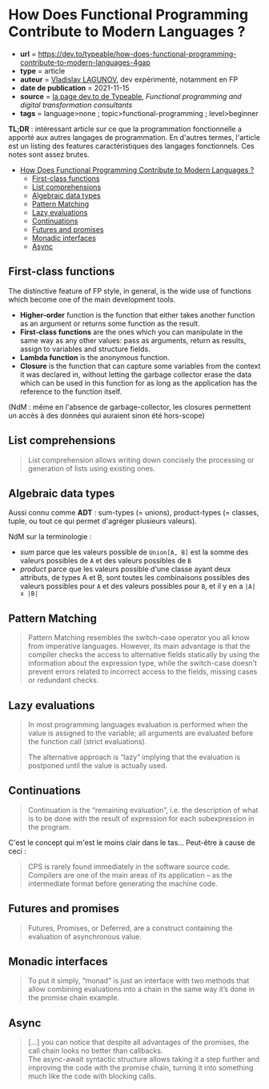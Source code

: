 # How Does Functional Programming Contribute to Modern Languages ?

- **url** = https://dev.to/typeable/how-does-functional-programming-contribute-to-modern-languages-4gap
- **type** = article
- **auteur** = [Vladislav LAGUNOV](https://lagunoff.github.io/), dev expérimenté, notamment en FP
- **date de publication** = 2021-11-15
- **source** = [la page dev.to de Typeable](https://dev.to/typeable), _Functional programming and digital transformation consultants_
- **tags** = language>none ; topic>functional-programming ; level>beginner

**TL;DR** : intéressant article sur ce que la programmation fonctionnelle a apporté aux autres langages de programmation. En d'autres termes, l'article est un listing des features caractéristiques des langages fonctionnels. Ces notes sont assez brutes.

* [How Does Functional Programming Contribute to Modern Languages ?](#how-does-functional-programming-contribute-to-modern-languages-)
   * [First-class functions](#first-class-functions)
   * [List comprehensions](#list-comprehensions)
   * [Algebraic data types](#algebraic-data-types)
   * [Pattern Matching](#pattern-matching)
   * [Lazy evaluations](#lazy-evaluations)
   * [Continuations](#continuations)
   * [Futures and promises](#futures-and-promises)
   * [Monadic interfaces](#monadic-interfaces)
   * [Async](#async)

## First-class functions 

The distinctive feature of FP style, in general, is the wide use of functions which become one of the main development tools.

- **Higher-order** function is the function that either takes another function as an argument or returns some function as the result.
- **First-class functions** are the ones which you can manipulate in the same way as any other values: pass as arguments, return as results, assign to variables and structure fields.
- **Lambda function** is the anonymous function.
- **Closure** is the function that can capture some variables from the context it was declared in, without letting the garbage collector erase the data which can be used in this function for as long as the application has the reference to the function itself.

(NdM : même en l'absence de garbage-collector, les closures permettent un accès à des données qui auraient sinon été hors-scope)

## List comprehensions

> List comprehension allows writing down concisely the processing or generation of lists using existing ones.

## Algebraic data types 

Aussi connu comme **ADT** : sum-types (= unions), product-types (= classes, tuple, ou tout ce qui permet d'agréger plusieurs valeurs).

NdM sur la terminologie :

- _sum_ parce que les valeurs possible de `Union[A, B]` est la somme des valeurs possibles de `A` et des valeurs possibles de `B`
- _product_ parce que les valeurs possible d'une classe ayant deux attributs, de types A et B, sont toutes les combinaisons possibles des valeurs possibles pour `A` et des valeurs possibles pour `B`, et il y en a `|A| x |B|`

## Pattern Matching

> Pattern Matching resembles the switch-case operator you all know from imperative languages. However, its main advantage is that the compiler checks the access to alternative fields statically by using the information about the expression type, while the switch-case doesn’t prevent errors related to incorrect access to the fields, missing cases or redundant checks.

## Lazy evaluations 

> In most programming languages evaluation is performed when the value is assigned to the variable; all arguments are evaluated before the function call (strict evaluations).
>
> The alternative approach is “lazy” implying that the evaluation is postponed until the value is actually used.

## Continuations

> Continuation is the “remaining evaluation”, i.e. the description of what is to be done with the result of expression for each subexpression in the program.

C'est le concept qui m'est le moins clair dans le tas... Peut-être à cause de ceci :

> CPS is rarely found immediately in the software source code. Compilers are one of the main areas of its application – as the intermediate format before generating the machine code.

##  Futures and promises

> Futures, Promises, or Deferred, are a construct containing the evaluation of asynchronous value.

## Monadic interfaces

> To put it simply, “monad” is just an interface with two methods that allow combining evaluations into a chain in the same way it’s done in the promise chain example.

## Async

> [...] you can notice that despite all advantages of the promises, the call chain looks no better than callbacks.\
> The async-await syntactic structure allows taking it a step further and improving the code with the promise chain, turning it into something much like the code with blocking calls.
